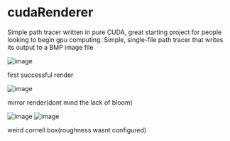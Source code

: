 # cudaRenderer

Simple path tracer written in pure CUDA, great starting project for people looking to begin gpu computing. Simple, single-file path tracer that writes its output to a BMP image file

![image](https://github.com/user-attachments/assets/d3ab8c25-1e63-4f07-8a0b-891c67513b38)


first successful render

![image](https://github.com/user-attachments/assets/d5c7de69-0937-43b9-9fb4-873aa059410a)

mirror render(dont mind the lack of bloom)

![image](https://github.com/user-attachments/assets/6185cc23-3aab-4b22-86d0-93817448ed21)
![image](https://github.com/user-attachments/assets/92fb58b6-8b96-4a1a-833e-041e498a6bf5)


weird cornell box(roughness wasnt configured)
